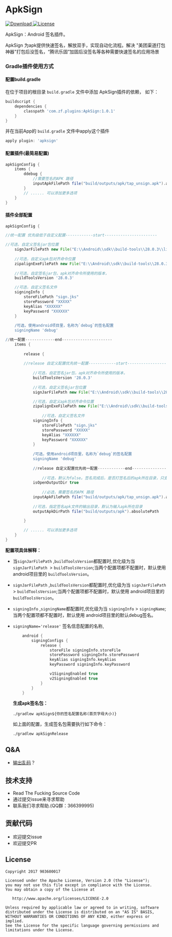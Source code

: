 # ApkSign
[ ![Download](https://api.bintray.com/packages/zf/maven/ApkSign/images/download.svg) ](https://github.com/903600017/ApkSign/release)
[![License](https://img.shields.io/badge/License-Apache%202.0-blue.svg)](https://raw.githubusercontent.com/903600017/ApkSign/master/LICENSE)




ApkSign：Android 签名插件。

ApkSign 为apk提供快速签名，解放双手，实现自动化流程。解决 "美团渠道打包神器"打包后没签名，“腾讯乐固”加固后没签名等各种需要快速签名的应用场景


### Gradle插件使用方式

#### 配置build.gradle

在位于项目的根目录 `build.gradle` 文件中添加 ApkSign插件的依赖， 如下：

```groovy
buildscript {
    dependencies {
        classpath 'com.zf.plugins:ApkSign:1.0.1'
    }
}
```

并在当前App的 `build.gradle` 文件中apply这个插件

```groovy
apply plugin: 'apksign'
```

#### 配置插件(最简易配置)

```groovy
apkSignConfig {
    items {
        ddebug {
      		//需要签名的APK 路径
            inputApkFilePath file("build/outputs/apk/tap_unsign.apk").absolutePath
        }
		// ...... 可以添加更多选项
    }
}
```

#### 插件全部配置
```groovy
apkSignConfig {

//统一配置 优先级低于自定义配置------------start-----------------------

//可选，自定义签名jar包位置
	signJarFilePath new File("E:\\Android\\sdk\\build-tools\\28.0.3\\lib\\apksigner.jar").absolutePath
	
	//可选，自定义apk包对齐命令位置
	zipalignExeFilePath new File("E:\\Android\\sdk\\build-tools\\28.0.3\\zipalign.exe").absolutePath
	
	//可选，自定签名jar包，apk对齐命令所使用的版本，
	buildToolsVersion '28.0.3'

	//可选，自定义签名文件
	signingInfo {
        storeFilePath "sign.jks"
        storePassword "XXXXX"
        keyAlias "XXXXXX"
        keyPassword "XXXXXX"
    }
	
	/可选，使用android项目里，名称为`debug`的签名配置
	signingName 'debug'

//统一配置-------------end----------------------
    items {
	
        release {
		
		//release 自定义配置优先统一配置------------start-----------------------
			
			//可选，自定签名jar包，apk对齐命令所使用的版本，
			buildToolsVersion '28.0.3'
			
			//可选，自定义签名jar包位置
			signJarFilePath new File("E:\\Android\\sdk\\build-tools\\28.0.3\\lib\\apksigner.jar").absolutePath

			//可选，自定义apk包对齐命令位置
			zipalignExeFilePath new File("E:\\Android\\sdk\\build-tools\\28.0.3\\zipalign.exe").absolutePath
			
				//可选，自定义签名文件
			signingInfo {
				storeFilePath "sign.jks"
				storePassword "XXXXX"
				keyAlias "XXXXXX"
				keyPassword "XXXXXX"
			}
			
			/可选，使用android项目里，名称为`debug`的签名配置
			signingName 'debug'
			
			//release 自定义配置优先统一配置------------end-----------------------
			
				//可选，默认为false。签名完成后，是否打签名后的apk所在目录，只支持windows
			isOpenOutputDir true
			
				//必选，需要签名的APK 路径
            inputApkFilePath file("build/outputs/apk/tap_unsign.apk").absolutePath
			
			//可选，指定签名apk文件的输出目录，默认为输入apk所在目录
			outputApkDirPath file("build/outputs/apk").absolutePath
			
        }

		// ...... 可以添加更多选项
    }
}
```


**配置项具体解释：**

* 当`signJarFilePath` ,`buildToolsVersion`都配置时,优化级为当 `signJarFilePath `> `buildToolsVersion`;当两个配置项都不配置时，默认使用 android项目里的 `buildToolsVersion`。
*  `signJarFilePath` ,`buildToolsVersion`都配置时,优化级为当 `signJarFilePath` > `buildToolsVersion`;当两个配置项都不配置时，默认使用 android项目里的 `buildToolsVersion`。
*  `signingInfo` ,`signingName`都配置时,优化级为当 `signingInfo` > `signingName`;当两个配置项都不配置时，默认使用 android项目里的默认debug签名。
*  `signingName='release'` 签名信息配置的名称,
                  
	```groovy
	    android {
			signingConfigs {
				release {
					storeFile signingInfo.storeFile
					storePassword signingInfo.storePassword
					keyAlias signingInfo.keyAlias
					keyPassword signingInfo.keyPassword

					v1SigningEnabled true
					v2SigningEnabled true
				}
			}
		}
	```  
	
	**生成apk签名包：**
	
	`./gradlew apkSign${你的签名配置名称(首页字母大小)}  `
	 
	 如上面的配置，生成签名包需要执行如下命令：
	 
	 `./gradlew apkSignRelease `


## Q&A

- [输出乱码](https://github.com/903600017/ApkSign/wiki/Terminal-%E8%BE%93%E5%87%BA%E4%B9%B1%E7%A0%81%EF%BC%9F)？

## 技术支持

* Read The Fucking Source Code
* 通过提交issue来寻求帮助
* 联系我们寻求帮助.(QQ群：366399995)

## 贡献代码
* 欢迎提交issue
* 欢迎提交PR


## License

    Copyright 2017 903600017

    Licensed under the Apache License, Version 2.0 (the "License");
    you may not use this file except in compliance with the License.
    You may obtain a copy of the License at

       http://www.apache.org/licenses/LICENSE-2.0

    Unless required by applicable law or agreed to in writing, software
    distributed under the License is distributed on an "AS IS" BASIS,
    WITHOUT WARRANTIES OR CONDITIONS OF ANY KIND, either express or implied.
    See the License for the specific language governing permissions and
    limitations under the License.
